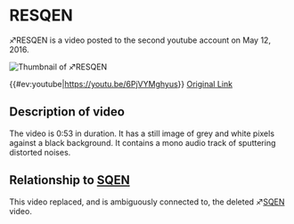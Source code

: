 # RESQEN

♐RESQEN is a video posted to the second youtube account on May 12, 2016.

![Thumbnail of ♐RESQEN](Forgot_which_one_this_was.jpg)

{{\#ev:youtube|<https://youtu.be/6PjVYMghyus>}} [Original Link](https://www.youtube.com/watch?v=GG5xjCIIaEE)

## Description of video

The video is 0:53 in duration. It has a still image of grey and white
pixels against a black background. It contains a mono audio track of
sputtering distorted noises.

## Relationship to [SQEN](SQEN "wikilink")

This video replaced, and is ambiguously connected to, the deleted
♐[SQEN](SQEN "wikilink") video.


